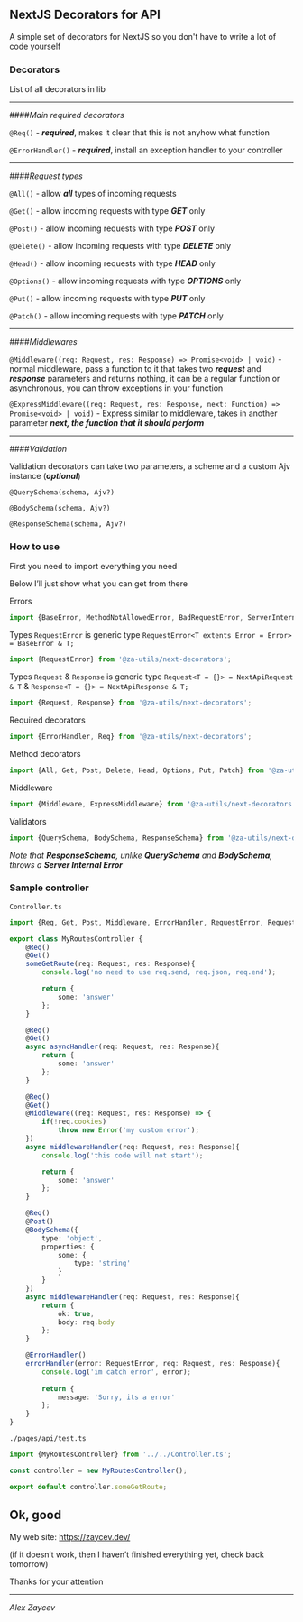 ## NextJS Decorators for API

A simple set of decorators for NextJS so you don't have to write a lot of code yourself

### Decorators

List of all decorators in lib

___

####_Main required decorators_

`@Req()` - ***required***, makes it clear that this is not anyhow what function

`@ErrorHandler()` - ***required***, install an exception handler to your controller

___

####_Request types_

`@All()` - allow ***all*** types of incoming requests

`@Get()` - allow incoming requests with type ***GET*** only

`@Post()` - allow incoming requests with type ***POST*** only

`@Delete()` - allow incoming requests with type ***DELETE*** only

`@Head()` - allow incoming requests with type ***HEAD*** only

`@Options()` - allow incoming requests with type ***OPTIONS*** only

`@Put()` - allow incoming requests with type ***PUT*** only

`@Patch()` - allow incoming requests with type ***PATCH*** only

___

####_Middlewares_

`@Middleware((req: Request, res: Response) => Promise<void> | void)` - normal middleware, pass a function to it that takes two ***request*** and ***response*** parameters and returns nothing, it can be a regular function or asynchronous, you can throw exceptions in your function

`@ExpressMiddleware((req: Request, res: Response, next: Function) => Promise<void> | void)` - Express similar to middleware, takes in another parameter ***next, the function that it should perform***

___

####_Validation_

Validation decorators can take two parameters, a scheme and a custom Ajv instance (***optional***)

`@QuerySchema(schema, Ajv?)`

`@BodySchema(schema, Ajv?)`

`@ResponseSchema(schema, Ajv?)`


### How to use

First you need to import everything you need

Below I’ll just show what you can get from there


Errors

```typescript
import {BaseError, MethodNotAllowedError, BadRequestError, ServerInternalError} from '@za-utils/next-decorators';
```

Types `RequestError` is generic type `RequestError<T extents Error = Error> = BaseError & T;`

```typescript
import {RequestError} from '@za-utils/next-decorators';
```

Types `Request` & `Response` is generic type `Request<T = {}> = NextApiRequest & T` & `Response<T = {}> = NextApiResponse & T;`

```typescript
import {Request, Response} from '@za-utils/next-decorators';
```

Required decorators

```typescript
import {ErrorHandler, Req} from '@za-utils/next-decorators';
```

Method decorators

```typescript
import {All, Get, Post, Delete, Head, Options, Put, Patch} from '@za-utils/next-decorators';
```

Middleware

```typescript
import {Middleware, ExpressMiddleware} from '@za-utils/next-decorators';
```

Validators

```typescript
import {QuerySchema, BodySchema, ResponseSchema} from '@za-utils/next-decorators';
```

_Note that **ResponseSchema**, unlike **QuerySchema** and **BodySchema**, throws a **Server Internal Error**_


### Sample controller

`Controller.ts`

```typescript
import {Req, Get, Post, Middleware, ErrorHandler, RequestError, Request, Response} from '@za-utils/next-decorators'; import {BodySchema} from "./index";

export class MyRoutesController {
    @Req()
    @Get()
    someGetRoute(req: Request, res: Response){
        console.log('no need to use req.send, req.json, req.end');

        return {
            some: 'answer'
        };
    }

    @Req()
    @Get()
    async asyncHandler(req: Request, res: Response){
        return {
            some: 'answer'
        };
    }

    @Req()
    @Get()
    @Middleware((req: Request, res: Response) => {
        if(!req.cookies)
            throw new Error('my custom error');
    })
    async middlewareHandler(req: Request, res: Response){
        console.log('this code will not start');

        return {
            some: 'answer'
        };
    }

    @Req()
    @Post()
    @BodySchema({
        type: 'object',
        properties: {
            some: {
                type: 'string'
            }   
        }
    })
    async middlewareHandler(req: Request, res: Response){
        return {
            ok: true,
            body: req.body
        };
    }

    @ErrorHandler()
    errorHandler(error: RequestError, req: Request, res: Response){
        console.log('im catch error', error);
    
        return {
            message: 'Sorry, its a error'
        };
    }
}
```

`./pages/api/test.ts`

```typescript
import {MyRoutesController} from '../../Controller.ts';

const controller = new MyRoutesController();

export default controller.someGetRoute;
```

## Ok, good

My web site: https://zaycev.dev/

(if it doesn’t work, then I haven’t finished everything yet, check back tomorrow)

Thanks for your attention

___

_Alex Zaycev_